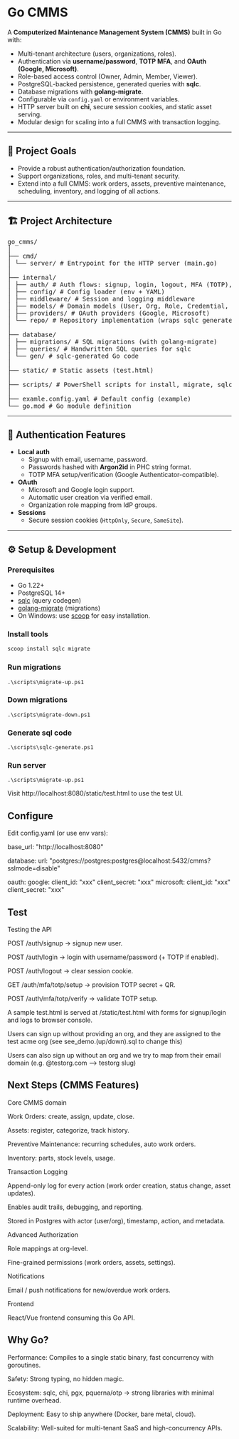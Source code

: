 # Go CMMS

A **Computerized Maintenance Management System (CMMS)** built in Go with:

- Multi-tenant architecture (users, organizations, roles).
- Authentication via **username/password**, **TOTP MFA**, and **OAuth (Google, Microsoft)**.
- Role-based access control (Owner, Admin, Member, Viewer).
- PostgreSQL-backed persistence, generated queries with **sqlc**.
- Database migrations with **golang-migrate**.
- Configurable via `config.yaml` or environment variables.
- HTTP server built on **chi**, secure session cookies, and static asset serving.
- Modular design for scaling into a full CMMS with transaction logging.

---

## 🚀 Project Goals

- Provide a robust authentication/authorization foundation.
- Support organizations, roles, and multi-tenant security.
- Extend into a full CMMS: work orders, assets, preventive maintenance, scheduling, inventory, and logging of all actions.

---

## 🏗 Project Architecture

<pre>
go_cmms/
│
├── cmd/
│ └── server/ # Entrypoint for the HTTP server (main.go)
│
├── internal/
│ ├── auth/ # Auth flows: signup, login, logout, MFA (TOTP), OAuth
│ ├── config/ # Config loader (env + YAML)
│ ├── middleware/ # Session and logging middleware
│ ├── models/ # Domain models (User, Org, Role, Credential, etc.)
│ ├── providers/ # OAuth providers (Google, Microsoft)
│ └── repo/ # Repository implementation (wraps sqlc generated code)
│
├── database/
│ ├── migrations/ # SQL migrations (with golang-migrate)
│ ├── queries/ # Handwritten SQL queries for sqlc
│ └── gen/ # sqlc-generated Go code
│
├── static/ # Static assets (test.html)
│
├── scripts/ # PowerShell scripts for install, migrate, sqlc, run
│
├── examle.config.yaml # Default config (example)
└── go.mod # Go module definition
</pre>

---

## 🔑 Authentication Features

- **Local auth**
  - Signup with email, username, password.
  - Passwords hashed with **Argon2id** in PHC string format.
  - TOTP MFA setup/verification (Google Authenticator-compatible).
- **OAuth**
  - Microsoft and Google login support.
  - Automatic user creation via verified email.
  - Organization role mapping from IdP groups.
- **Sessions**
  - Secure session cookies (`HttpOnly`, `Secure`, `SameSite`).

---

## ⚙️ Setup & Development

### Prerequisites
- Go 1.22+
- PostgreSQL 14+
- [sqlc](https://sqlc.dev) (query codegen)
- [golang-migrate](https://github.com/golang-migrate/migrate) (migrations)
- On Windows: use [scoop](https://scoop.sh) for easy installation.

### Install tools
```powershell
scoop install sqlc migrate
```

### Run migrations
`.\scripts\migrate-up.ps1`

### Down migrations
`.\scripts\migrate-down.ps1`

### Generate sql code
`.\scripts\sqlc-generate.ps1`

### Run server
`.\scripts\migrate-up.ps1`

Visit http://localhost:8080/static/test.html
 to use the test UI.


## Configure

Edit config.yaml (or use env vars):

base_url: "http://localhost:8080"

database:
  url: "postgres://postgres:postgres@localhost:5432/cmms?sslmode=disable"

oauth:
  google:
    client_id: "xxx"
    client_secret: "xxx"
  microsoft:
    client_id: "xxx"
    client_secret: "xxx"


## Test

Testing the API

POST /auth/signup → signup new user.

POST /auth/login → login with username/password (+ TOTP if enabled).

POST /auth/logout → clear session cookie.

GET /auth/mfa/totp/setup → provision TOTP secret + QR.

POST /auth/mfa/totp/verify → validate TOTP setup.

A sample test.html is served at /static/test.html with forms for signup/login and logs to browser console.

Users can sign up without providing an org, and they are assigned to the test acme org (see see_demo.(up/down).sql to change this)

Users can also sign up without an org and we try to map from their email domain (e.g. @testorg.com --> testorg slug)

## Next Steps (CMMS Features)

Core CMMS domain

Work Orders: create, assign, update, close.

Assets: register, categorize, track history.

Preventive Maintenance: recurring schedules, auto work orders.

Inventory: parts, stock levels, usage.

Transaction Logging

Append-only log for every action (work order creation, status change, asset updates).

Enables audit trails, debugging, and reporting.

Stored in Postgres with actor (user/org), timestamp, action, and metadata.

Advanced Authorization

Role mappings at org-level.

Fine-grained permissions (work orders, assets, settings).

Notifications

Email / push notifications for new/overdue work orders.

Frontend

React/Vue frontend consuming this Go API.

## Why Go?

Performance: Compiles to a single static binary, fast concurrency with goroutines.

Safety: Strong typing, no hidden magic.

Ecosystem: sqlc, chi, pgx, pquerna/otp → strong libraries with minimal runtime overhead.

Deployment: Easy to ship anywhere (Docker, bare metal, cloud).

Scalability: Well-suited for multi-tenant SaaS and high-concurrency APIs.
